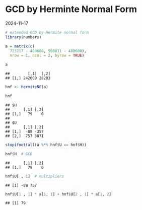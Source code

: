 GCD by Herminte Normal Form
================
2024-11-17

``` r
# extended GCD by Hermite normal form
library(numbers)

a = matrix(c(
  723217 - 480608, 508811 - 480608),
  nrow = 1, ncol = 2, byrow = TRUE)

a
```

    ##        [,1]  [,2]
    ## [1,] 242609 28203

``` r
hnf <- hermiteNF(a)

hnf
```

    ## $H
    ##      [,1] [,2]
    ## [1,]   79    0
    ## 
    ## $U
    ##      [,1] [,2]
    ## [1,]  -88 -357
    ## [2,]  757 3071

``` r
stopifnot(all(a %*% hnf$U == hnf$H))

hnf$H  # GCD
```

    ##      [,1] [,2]
    ## [1,]   79    0

``` r
hnf$U[ , 1]  # multipliers
```

    ## [1] -88 757

``` r
hnf$U[1 , 1] * a[1, 1] + hnf$U[2 , 1] * a[1, 2]
```

    ## [1] 79
